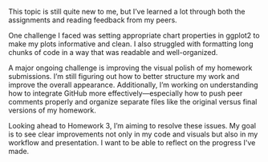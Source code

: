 This topic is still quite new to me, but I’ve learned a lot through both the assignments and reading feedback from my peers.

One challenge I faced was setting appropriate chart properties in ggplot2 to make my plots informative and clean. I also struggled with formatting long chunks of code in a way that was readable and well-organized.

A major ongoing challenge is improving the visual polish of my homework submissions. I’m still figuring out how to better structure my work and improve the overall appearance. Additionally, I’m working on understanding how to integrate GitHub more effectively—especially how to push peer comments properly and organize separate files like the original versus final versions of my homework.

Looking ahead to Homework 3, I’m aiming to resolve these issues. My goal is to see clear improvements not only in my code and visuals but also in my workflow and presentation. I want to be able to reflect on the progress I've made.
